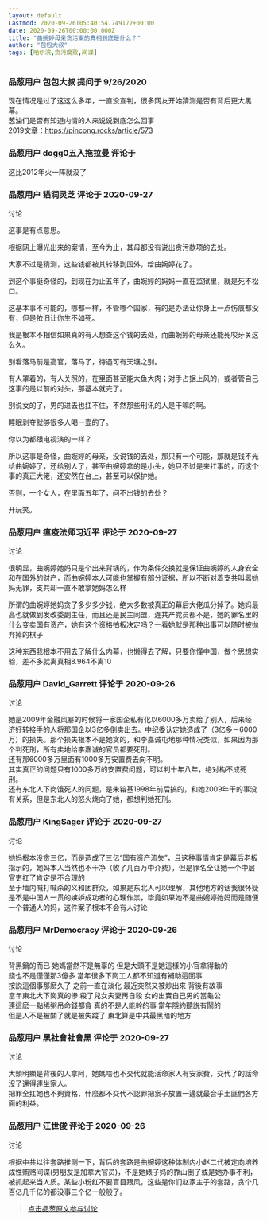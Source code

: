 ```yaml
---
layout: default
Lastmod: 2020-09-26T05:40:54.749177+00:00
date: 2020-09-26T00:00:00.000Z
title: "曲婉婷母亲贪污案的真相到底是什么？"
author: "包包大叔"
tags: [哈尔滨,贪污腐败,间谍]
---
```



### 品葱用户 **包包大叔** 提问于 9/26/2020
    
现在情况是过了这这么多年，一直没宣判，很多网友开始猜测是否有背后更大黑幕。  
葱油们是否有知道内情的人来说说到底怎么回事  
2019文章：https://pincong.rocks/article/573
    
                

### 品葱用户 **dogg0五入拖拉曼** 评论于 
        
这比2012年火一阵就没了
        
                

### 品葱用户 **猫润灵芝** 评论于 2020-09-27
讨论

        
这事是有点意思。  
  
根据网上曝光出来的案情，至今为止，其母都没有说出贪污款项的去处。  
  
大家不过是猜测，这些钱都被其转移到国外，给曲婉婷花了。  
  
到这个事挺奇怪的，到现在为止五年了，曲婉婷的妈妈一直在监狱里，就是死不松口。  
  
这基本事不可能的，哪都一样，不管哪个国家，有的是办法让你身上一点伤痕都没有，但是依旧让你生不如死。  
  
我是根本不相信如果真的有人想查这个钱的去处，而曲婉婷的母亲还能死咬牙关这么久。  
  
别看落马前是高官，落马了，待遇可有天壤之别。  
  
有人罩着的，有人关照的，在里面甚至能大鱼大肉；对手占据上风的，或者管自己这事的是以前的对头，那基本就完了。  
  
别说女的了，男的进去也扛不住，不然那些刑讯的人是干嘛的啊。  
  
睡眠剥夺就够很多人喝一壶的了。  
  
你以为都跟电视演的一样？  
  
所以这事是奇怪，曲婉婷的母亲，没说钱的去处，那只有一个可能，那就是钱不光给曲婉婷了，还给别人了，甚至曲婉婷拿的是小头，她只不过是来扛事的，而这个事的真正大佬，还安然在台上，甚至可以保护她。  
  
否则，一个女人，在里面五年了，问不出钱的去处？  
  
开玩笑。
        
                

### 品葱用户 **瘟疫法师习近平** 评论于 2020-09-27
讨论

        
很明显，曲婉婷她妈只是个出来背锅的，作为条件交换就是保证曲婉婷的人身安全和在国外的财产，而曲婉婷本人可能也掌握有部分证据，所以不断对着支共叫嚣她妈无罪，支共却一直不敢拿她妈怎么样  
  
所谓的曲婉婷她妈贪了多少多少钱，绝大多数被真正的幕后大佬瓜分掉了。她妈最高也就做到发改委副主任，而且还是民主同盟，连共产党员都不是，她的罪名里的什么变卖国有资产，她有这个资格拍板决定吗？一看她就是那种出事可以随时被抛弃掉的棋子  
  
这种东西我根本不用去了解什么内幕，也懒得去了解，只要你懂中国，做个思想实验，差不多就离真相8.964不离10
        
                

### 品葱用户 **David_Garrett** 评论于 2020-09-26
讨论

        
她是2009年金融风暴的时候将一家国企私有化以6000多万卖给了别人，后来经济好转接手的人将那国企以3亿多倒卖出去。中纪委认定她造成了（3亿多－6000万）的损失。那个损失根本不是她贪的，和李嘉诚屯地那种情况类似，如果因为那个判死刑，所有卖地给李嘉诚的官员都要死刑。  
还有那6000多万里面有1000多万安置费去向不明。  
其实真正的问题只有1000多万的安置费问题，可以判十年八年，绝对构不成死刑。  
还有东北人下岗饿死人的问题，是朱镕基1998年前后搞的，和她2009年干的事没有关系，但是东北人的怒火烧向了她，都想判她死刑。
        
                

### 品葱用户 **KingSager** 评论于 2020-09-27
讨论

        
她妈根本没贪三亿，而是造成了三亿“国有资产流失”，且这种事情肯定是幕后老板指示的，她妈本人当然也不干净（收了几百万中介费），但是罪名全让她一个中层官吏扛了肯定是不合理的  
至于墙内喊打喊杀的义和团群众，如果是东北人可以理解，其他地方的话我很怀疑是不是中国人一贯的嫉妒成功者的心理作祟，毕竟如果她不是曲婉婷她妈而是随便一个普通人的妈，这件案子根本不会有人讨论
        
                

### 品葱用户 **MrDemocracy** 评论于 2020-09-26
讨论

        
背黑鍋的而已 她媽當然不是無辜的 但是大頭不是她這樣的小官拿得動的  
錢也不是僅僅那3億多 當年很多下崗工人都不知道有補助這回事  
按説這個事那麽久了 之前一直在淡化 最近突然又被炒出來 背後有故事  
當年東北大下崗真的慘 殺了兒女夫妻再自殺 女的出賣自己男的當龜公  
連這麽一點稀粥吊命錢都貪 真的不是人能幹的事 當年隱約聽説有鬧的  
但是人不是被關了就是被失蹤了 東北算是中共最黑暗的地方
        
                

### 品葱用户 **黑社會社會黑** 评论于 2020-09-27
讨论

        
大頭明顯是背後的人拿阿，她媽啥也不交代就能活命家人有安家費，交代了的話命沒了還得連坐家人。  
把罪全扛她也不夠資格，什麼都不交代不認罪把案子放置一邊就最合乎土匪們各方面的利益。
        
                

### 品葱用户 **江世俊** 评论于 2020-09-26
讨论

        
根据中共以往套路推测一下，背后的套路是曲婉婷这种体制内小赵二代被定向培养成性贿赂间谍(男朋友是加拿大官员)，不是她婊子妈的靠山倒了或是她办事不利，被抓起来当人质。某些小粉红不要盲目跟风，这些是你们赵家主子的套路，贪个几百亿几千亿的都没事三个亿一般般了。
        
                





> [点击品葱原文参与讨论](https://pincong.rocks/question/31474)

